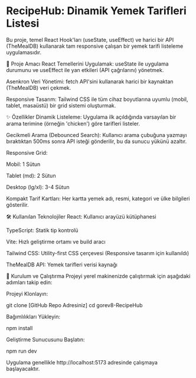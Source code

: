 # RecipeHub: Dinamik Yemek Tarifleri Listesi
Bu proje, temel React Hook'ları (useState, useEffect) ve harici bir API (TheMealDB) kullanarak tam responsive çalışan bir yemek tarifi listeleme uygulamasıdır.

🎯 Proje Amacı
React Temellerini Uygulamak: useState ile uygulama durumunu ve useEffect ile yan etkileri (API çağrılarını) yönetmek.

Asenkron Veri Yönetimi: fetch API'sini kullanarak harici bir kaynaktan (TheMealDB) veri çekmek.

Responsive Tasarım: Tailwind CSS ile tüm cihaz boyutlarına uyumlu (mobil, tablet, masaüstü) bir grid sistemi oluşturmak.

✨ Özellikler
Dinamik Listeleme: Uygulama ilk açıldığında varsayılan bir arama terimine (örneğin 'chicken') göre tarifleri listeler.

Gecikmeli Arama (Debounced Search): Kullanıcı arama çubuğuna yazmayı bıraktıktan 500ms sonra API isteği gönderilir, bu da sunucu yükünü azaltır.

Responsive Grid:

Mobil: 1 Sütun

Tablet (md): 2 Sütun

Desktop (lg/xl): 3-4 Sütun

Kompakt Tarif Kartları: Her kartta yemek adı, resmi, kategori ve ülke bilgileri gösterilir.

🛠 Kullanılan Teknolojiler
React: Kullanıcı arayüzü kütüphanesi

TypeScript: Statik tip kontrolü

Vite: Hızlı geliştirme ortamı ve build aracı

Tailwind CSS: Utility-first CSS çerçevesi (Responsive tasarım için kullanıldı)

TheMealDB API: Yemek tarifleri verisi kaynağı

🚀 Kurulum ve Çalıştırma
Projeyi yerel makinenizde çalıştırmak için aşağıdaki adımları takip edin:

Projeyi Klonlayın:

git clone [GitHub Repo Adresiniz]
cd gorev8-RecipeHub

Bağımlılıkları Yükleyin:

npm install

Geliştirme Sunucusunu Başlatın:

npm run dev

Uygulama genellikle http://localhost:5173 adresinde çalışmaya başlayacaktır.
